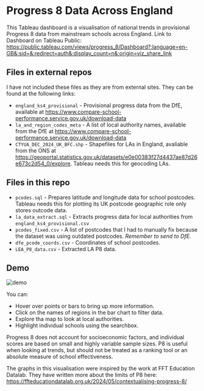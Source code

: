 # Progress 8 Data Across England
This Tableau dashboard is a visualisation of national trends in provisional Progress 8 data from mainstream schools across England.
Link to Dashboard on Tableau Public: https://public.tableau.com/views/progress_8/Dashboard?:language=en-GB&:sid=&:redirect=auth&:display_count=n&:origin=viz_share_link

## Files in external repos
I have not included these files as they are from external sites. They can be found at the following links:
- `england_ks4_provisional` - Provisional progress data from the DfE, available at https://www.compare-school-performance.service.gov.uk/download-data
- `la_and_region_codes_meta` - A list of local authority names, available from the DfE at https://www.compare-school-performance.service.gov.uk/download-data
- `CTYUA_DEC_2024_UK_BFC.shp` - Shapefiles for LAs in England, avaliable from the ONS at https://geoportal.statistics.gov.uk/datasets/e0e00383f27d4437ae87d26e673c2d54_0/explore. Tableau needs this for geocoding LAs.

## Files in this repo
- `pcodes.sql` - Prepares latitude and longitude data for school postcodes. Tableau needs this for plotting its UK postcode geographic role only stores outcode data.
- `la_data_extract.sql` - Extracts progress data for local authorities from `england_ks4_provisional.csv`
- `pcodes_fixed.csv` - A list of postcodes that I had to manually fix because the dataset was using outdated postcodes. _Remember to send to DfE._
- `dfe_pcode_coords.csv` - Coordinates of school postcodes.
- `LEA_P8_data.csv` - Extracted LA P8 data.


## Demo

![demo](demo.gif)

You can:
- Hover over points or bars to bring up more information.
- Click on the names of regions in the bar chart to filter data.
- Explore tha map to look at local authorities.
- Highlight individual schools using the searchbox.

Progress 8 does not account for socioeconomic factors, and individual scores are based on small and highly variable  sample sizes. P8 is useful when looking at trends, but should not be treated as a ranking tool or an absolute measure of school effectiveness.

The graphs in this visualisation were inspired by the work at FFT Education Datalab. They have written more about the limits of P8 here: https://ffteducationdatalab.org.uk/2024/05/contextualising-progress-8/
